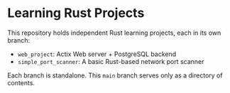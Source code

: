 # Learning Rust Projects

This repository holds independent Rust learning projects, each in its own branch:

- `web_project`: Actix Web server + PostgreSQL backend
- `simple_port_scanner`: A basic Rust-based network port scanner

Each branch is standalone. This `main` branch serves only as a directory of contents.

